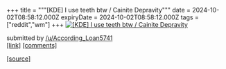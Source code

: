 +++
title = """[KDE] I use teeth btw / Cainite Depravity"""
date = 2024-10-02T08:58:12.000Z
expiryDate = 2024-10-02T08:58:12.000Z
tags = ["reddit","wm"]
+++
[![[KDE] I use teeth btw / Cainite Depravity](https://preview.redd.it/9ruy6v3c5bsd1.png?width=640&crop=smart&auto=webp&s=0f4de076953043f23e410e10345b88c0ecfc6f2c "[KDE] I use teeth btw / Cainite Depravity")](https://www.reddit.com/r/unixporn/comments/1fubpwg/kde_i_use_teeth_btw_cainite_depravity/)

submitted by [/u/According\_Loan5741](https://www.reddit.com/user/According_Loan5741)  
[\[link\]](https://i.redd.it/9ruy6v3c5bsd1.png) [\[comments\]](https://www.reddit.com/r/unixporn/comments/1fubpwg/kde_i_use_teeth_btw_cainite_depravity/)

[[source]](https://www.reddit.com/r/unixporn/comments/1fubpwg/kde_i_use_teeth_btw_cainite_depravity/)
